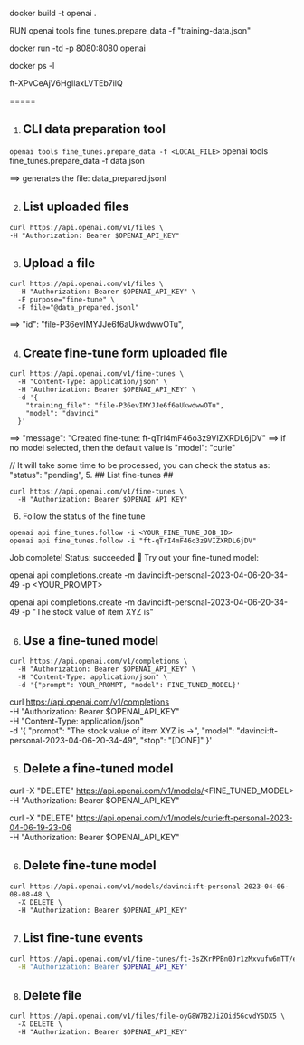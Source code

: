 docker build -t openai .

RUN openai tools fine_tunes.prepare_data -f "training-data.json"

docker run -td -p 8080:8080 openai

docker ps -l

ft-XPvCeAjV6HgIlaxLVTEb7ilQ

=====
1. ## CLI data preparation tool ##
```openai tools fine_tunes.prepare_data -f <LOCAL_FILE>```
openai tools fine_tunes.prepare_data -f data.json

==> generates the file: data_prepared.jsonl

2. ## List uploaded files ##
```
curl https://api.openai.com/v1/files \
-H "Authorization: Bearer $OPENAI_API_KEY"
```

3. ## Upload a file ##
```
curl https://api.openai.com/v1/files \
  -H "Authorization: Bearer $OPENAI_API_KEY" \
  -F purpose="fine-tune" \
  -F file="@data_prepared.jsonl"
```
==> "id": "file-P36evIMYJJe6f6aUkwdwwOTu",

4. ## Create fine-tune form uploaded file ##
```
curl https://api.openai.com/v1/fine-tunes \
  -H "Content-Type: application/json" \
  -H "Authorization: Bearer $OPENAI_API_KEY" \
  -d '{
    "training_file": "file-P36evIMYJJe6f6aUkwdwwOTu",
    "model": "davinci"
  }'
```
==> "message": "Created fine-tune: ft-qTrI4mF46o3z9VIZXRDL6jDV"
==> if no model selected, then the default value is "model": "curie"

// It will take some time to be processed, you can check the status as: "status": "pending",
5. ## List fine-tunes ##
```
curl https://api.openai.com/v1/fine-tunes \
  -H "Authorization: Bearer $OPENAI_API_KEY"
```

6. Follow the status of the fine tune
```
openai api fine_tunes.follow -i <YOUR_FINE_TUNE_JOB_ID>
openai api fine_tunes.follow -i "ft-qTrI4mF46o3z9VIZXRDL6jDV"
```
Job complete! Status: succeeded 🎉
Try out your fine-tuned model:

openai api completions.create -m davinci:ft-personal-2023-04-06-20-34-49 -p <YOUR_PROMPT>

openai api completions.create -m davinci:ft-personal-2023-04-06-20-34-49 -p "The stock value of item XYZ is"

6. ## Use a fine-tuned model ##
```
curl https://api.openai.com/v1/completions \
  -H "Authorization: Bearer $OPENAI_API_KEY" \
  -H "Content-Type: application/json" \
  -d '{"prompt": YOUR_PROMPT, "model": FINE_TUNED_MODEL}'
```

curl https://api.openai.com/v1/completions \
  -H "Authorization: Bearer $OPENAI_API_KEY" \
  -H "Content-Type: application/json" \
  -d '{
    "prompt": "The stock value of item XYZ is ->", "model": "davinci:ft-personal-2023-04-06-20-34-49",
    "stop": "[DONE]"
    }'

5. ## Delete a fine-tuned model ##
curl -X "DELETE" https://api.openai.com/v1/models/<FINE_TUNED_MODEL> \
  -H "Authorization: Bearer $OPENAI_API_KEY"

curl -X "DELETE" https://api.openai.com/v1/models/curie:ft-personal-2023-04-06-19-23-06 \
-H "Authorization: Bearer $OPENAI_API_KEY"



6. ## Delete fine-tune model ##
``` // model:id
curl https://api.openai.com/v1/models/davinci:ft-personal-2023-04-06-08-08-48 \
  -X DELETE \
  -H "Authorization: Bearer $OPENAI_API_KEY"
```

7. ## List fine-tune events ##
```bash
curl https://api.openai.com/v1/fine-tunes/ft-3sZKrPPBn0Jr1zMxvufw6mTT/events \
  -H "Authorization: Bearer $OPENAI_API_KEY"
  ```

8. ## Delete file ##
```
curl https://api.openai.com/v1/files/file-oyG8W7B2JiZOid5GcvdYSDX5 \
  -X DELETE \
  -H "Authorization: Bearer $OPENAI_API_KEY"
```